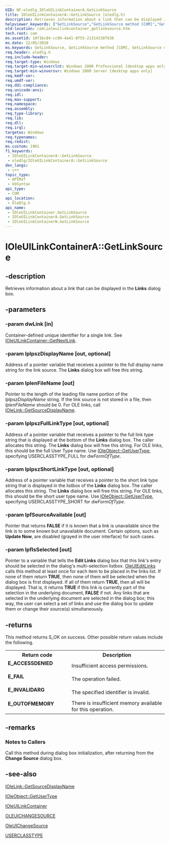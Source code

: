 ```yaml
---
UID: NF:oledlg.IOleUILinkContainerA.GetLinkSource
title: IOleUILinkContainerA::GetLinkSource (oledlg.h)
description: Retrieves information about a link that can be displayed in the Links dialog box.
helpviewer_keywords: ["GetLinkSource","GetLinkSource method [COM]","GetLinkSource method [COM]","IOleUILinkContainer interface","GetLinkSource method [COM]","IOleUILinkContainerA interface","GetLinkSource method [COM]","IOleUILinkContainerW interface","IOleUILinkContainer interface [COM]","GetLinkSource method","IOleUILinkContainer::GetLinkSource","IOleUILinkContainerA interface [COM]","GetLinkSource method","IOleUILinkContainerA.GetLinkSource","IOleUILinkContainerA::GetLinkSource","IOleUILinkContainerW interface [COM]","GetLinkSource method","IOleUILinkContainerW::GetLinkSource","_ole_IOleUILinkContainer_GetLinkSource","com.ioleuilinkcontainer_getlinksource","oledlg/IOleUILinkContainer::GetLinkSource","oledlg/IOleUILinkContainerA::GetLinkSource","oledlg/IOleUILinkContainerW::GetLinkSource"]
old-location: com\ioleuilinkcontainer_getlinksource.htm
tech.root: com
ms.assetid: 10f1bc84-cc09-4a41-8f55-21314338f636
ms.date: 12/05/2018
ms.keywords: GetLinkSource, GetLinkSource method [COM], GetLinkSource method [COM],IOleUILinkContainer interface, GetLinkSource method [COM],IOleUILinkContainerA interface, GetLinkSource method [COM],IOleUILinkContainerW interface, IOleUILinkContainer interface [COM],GetLinkSource method, IOleUILinkContainer::GetLinkSource, IOleUILinkContainerA interface [COM],GetLinkSource method, IOleUILinkContainerA.GetLinkSource, IOleUILinkContainerA::GetLinkSource, IOleUILinkContainerW interface [COM],GetLinkSource method, IOleUILinkContainerW::GetLinkSource, _ole_IOleUILinkContainer_GetLinkSource, com.ioleuilinkcontainer_getlinksource, oledlg/IOleUILinkContainer::GetLinkSource, oledlg/IOleUILinkContainerA::GetLinkSource, oledlg/IOleUILinkContainerW::GetLinkSource
req.header: oledlg.h
req.include-header: 
req.target-type: Windows
req.target-min-winverclnt: Windows 2000 Professional [desktop apps only]
req.target-min-winversvr: Windows 2000 Server [desktop apps only]
req.kmdf-ver: 
req.umdf-ver: 
req.ddi-compliance: 
req.unicode-ansi: 
req.idl: 
req.max-support: 
req.namespace: 
req.assembly: 
req.type-library: 
req.lib: 
req.dll: 
req.irql: 
targetos: Windows
req.typenames: 
req.redist: 
ms.custom: 19H1
f1_keywords:
 - IOleUILinkContainerA::GetLinkSource
 - oledlg/IOleUILinkContainerA::GetLinkSource
dev_langs:
 - c++
topic_type:
 - APIRef
 - kbSyntax
api_type:
 - COM
api_location:
 - OleDlg.h
api_name:
 - IOleUILinkContainer.GetLinkSource
 - IOleUILinkContainerA.GetLinkSource
 - IOleUILinkContainerW.GetLinkSource
---
```


# IOleUILinkContainerA::GetLinkSource


## -description

Retrieves information about a link that can be displayed in the <b>Links</b> dialog box.

## -parameters

### -param dwLink [in]

Container-defined unique identifier for a single link. See <a href="https://docs.microsoft.com/windows/desktop/api/oledlg/nf-oledlg-ioleuilinkcontainera-getnextlink">IOleUILinkContainer::GetNextLink</a>.

### -param lplpszDisplayName [out, optional]

Address of a pointer variable that receives a pointer to the full display name string for the link source. The <b>Links</b> dialog box will free this string.

### -param lplenFileName [out]

Pointer to the length of the leading file name portion of the <i>lplpszDisplayName</i> string. If the link source is not stored in a file, then <i>lplenFileName</i> should be 0. For OLE links, call <a href="https://docs.microsoft.com/windows/desktop/api/oleidl/nf-oleidl-iolelink-getsourcedisplayname">IOleLink::GetSourceDisplayName</a>.

### -param lplpszFullLinkType [out, optional]

Address of a pointer variable that receives a pointer to the full link type string that is displayed at the bottom of the <b>Links</b> dialog box. The caller allocates this string. The <b>Links</b> dialog box will free this string. For OLE links, this should be the full User Type name. Use <a href="https://docs.microsoft.com/windows/desktop/api/oleidl/nf-oleidl-ioleobject-getusertype">IOleObject::GetUserType</a>, specifying USERCLASSTYPE_FULL for <i>dwFormOfType</i>.

### -param lplpszShortLinkType [out, optional]

Address of a pointer variable that receives a pointer to the short link type string that is displayed in the listbox of the <b>Links</b> dialog box. The caller allocates this string. The <b>Links</b> dialog box will free this string. For OLE links, this should be the short user type name. Use <a href="https://docs.microsoft.com/windows/desktop/api/oleidl/nf-oleidl-ioleobject-getusertype">IOleObject::GetUserType</a>, specifying USERCLASSTYPE_SHORT for <i>dwFormOfType</i>.

### -param lpfSourceAvailable [out]

Pointer that returns <b>FALSE</b> if it is known that a link is unavailable since the link is to some known but unavailable document. Certain options, such as <b>Update Now</b>, are disabled (grayed in the user interface) for such cases.

### -param lpfIsSelected [out]

Pointer to a variable that tells the <b>Edit Links</b> dialog box that this link's entry should be selected in the dialog's multi-selection listbox. <a href="https://docs.microsoft.com/windows/desktop/api/oledlg/nf-oledlg-oleuieditlinksa">OleUIEditLinks</a> calls this method at least once for each item to be placed in the links list. If none of them return <b>TRUE</b>, then none of them will be selected when the dialog box is first displayed. If all of them return <b>TRUE</b>, then all will be displayed. That is, it returns <b>TRUE</b> if this link is currently part of the selection in the underlying document, <b>FALSE</b> if not. Any links that are selected in the underlying document are selected in the dialog box; this way, the user can select a set of links and use the dialog box to update them or change their source(s) simultaneously.

## -returns

This method returns S_OK on success. Other possible return values include the following.

<table>
<tr>
<th>Return code</th>
<th>Description</th>
</tr>
<tr>
<td width="40%">
<dl>
<dt><b>E_ACCESSDENIED</b></dt>
</dl>
</td>
<td width="60%">
Insufficient access permissions.

</td>
</tr>
<tr>
<td width="40%">
<dl>
<dt><b>E_FAIL</b></dt>
</dl>
</td>
<td width="60%">
The operation failed.

</td>
</tr>
<tr>
<td width="40%">
<dl>
<dt><b>E_INVALIDARG</b></dt>
</dl>
</td>
<td width="60%">
The specified identifier is invalid.

</td>
</tr>
<tr>
<td width="40%">
<dl>
<dt><b>E_OUTOFMEMORY</b></dt>
</dl>
</td>
<td width="60%">
There is insufficient memory available for this operation.

</td>
</tr>
</table>

## -remarks

<h3><a id="Notes_to_Callers"></a><a id="notes_to_callers"></a><a id="NOTES_TO_CALLERS"></a>Notes to Callers</h3>
Call this method during dialog box initialization, after returning from the <b>Change Source</b> dialog box.

## -see-also

<a href="https://docs.microsoft.com/windows/desktop/api/oleidl/nf-oleidl-iolelink-getsourcedisplayname">IOleLink::GetSourceDisplayName</a>



<a href="https://docs.microsoft.com/windows/desktop/api/oleidl/nf-oleidl-ioleobject-getusertype">IOleObject::GetUserType</a>



<a href="https://docs.microsoft.com/windows/desktop/api/oledlg/nn-oledlg-ioleuilinkcontainera">IOleUILinkContainer</a>



<a href="https://docs.microsoft.com/windows/desktop/api/oledlg/ns-oledlg-oleuichangesourcea">OLEUICHANGESOURCE</a>



<a href="https://docs.microsoft.com/windows/desktop/api/oledlg/nf-oledlg-oleuichangesourcea">OleUIChangeSource</a>



<a href="https://docs.microsoft.com/windows/desktop/api/oleidl/ne-oleidl-userclasstype">USERCLASSTYPE</a>

